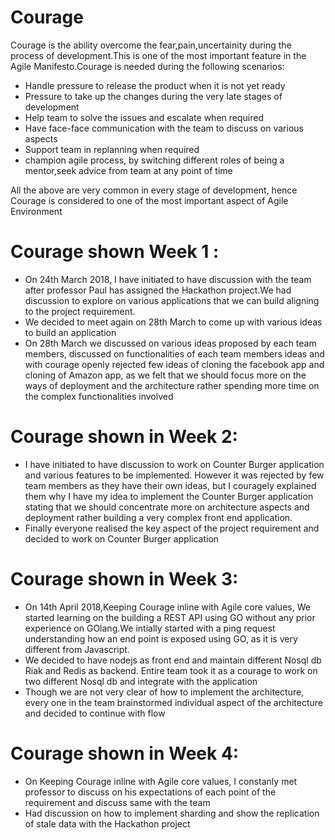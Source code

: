 # Courage 
Courage is the ability overcome the fear,pain,uncertainity during the process of development.This is one of the most important feature in the Agile Manifesto.Courage is needed during the following scenarios:
* Handle pressure to release the product when it is not yet ready
* Pressure to take up the changes during the very late stages of development
* Help team to solve the issues and escalate when required
* Have face-face communication with the team to discuss on various aspects 
* Support team in replanning when required
* champion agile process, by switching different roles of being a mentor,seek advice from team at any point of time

All the above are very common in every stage of development, hence Courage is considered to one of the most important aspect of Agile Environment

# Courage shown Week 1 :
* On 24th March 2018, I have initiated to have discussion with the team after professor Paul has assigned the Hackathon project.We had discussion to explore on various applications that we can build aligning to the project requirement.
*  We decided to meet again on 28th March to come up with various ideas to build an application
*  On 28th March we discussed on various ideas proposed by each team members, discussed on functionalities of each team members ideas and with courage openly rejected few ideas of cloning the facebook app and cloning of Amazon app, as we felt that we should focus more on the ways of deployment and the architecture rather spending more time on the complex functionalities involved

# Courage shown in Week 2:
* I have initiated to have discussion to work on Counter Burger application and various features to be implemented. However it was rejected by few team members as they have their own ideas, but I couragely explained them why I have my idea to implement the Counter Burger application stating that we should concentrate more on architecture aspects and deployment rather building a very complex front end application.
* Finally everyone realised the key aspect of the project requirement and decided to work on Counter Burger application 

# Courage shown in Week 3:
* On 14th April 2018,Keeping Courage inline with Agile core values, We started learning on the building a REST API using GO without any prior experience on GOlang.We intially started with a ping request understanding how an end point is exposed using GO, as it is very different from Javascript.
* We decided to have nodejs as front end and maintain different Nosql db Riak and Redis as backend. Entire team took it as a courage to work on two different Nosql db and integrate with the application
* Though we are not very clear of how to implement the architecture, every one in the team brainstormed individual aspect of the architecture and decided to continue with flow

# Courage shown in Week 4:
* On Keeping Courage inline with Agile core values, I constanly met professor to discuss on his expectations of each point of the requirement and discuss same with the team 
* Had discussion on how to implement sharding and show the replication of stale data with the Hackathon project